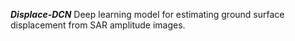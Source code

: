 <B><I>Displace-DCN</I></B>
Deep learning model for estimating ground surface displacement from SAR amplitude images.
